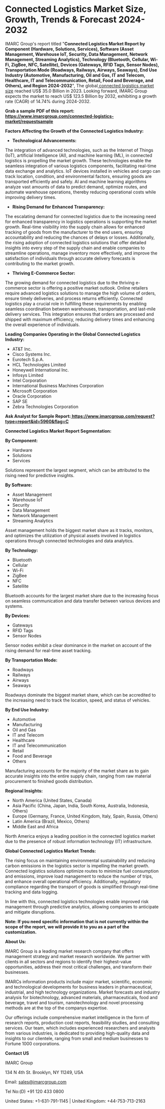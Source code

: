 ﻿# <a name="_lnc6luyjioly"></a>**Connected Logistics Market Size, Growth, Trends & Forecast 2024-2032**
IMARC Group's report titled "**Connected Logistics Market Report by Component (Hardware, Solutions, Services), Software (Asset Management, Warehouse IoT, Security, Data Management, Network Management, Streaming Analytics), Technology (Bluetooth, Cellular, Wi-Fi, ZigBee, NFC, Satellite), Devices (Gateways, RFID Tags, Sensor Nodes), Transportation Mode (Roadways, Railways, Airways, Seaways), End Use Industry (Automotive, Manufacturing, Oil and Gas, IT and Telecom, Healthcare, IT and Telecommunication, Retail, Food and Beverage, and Others), and Region 2024-2032**", The global[ ](https://www.imarcgroup.com/connected-logistics-market)[connected logistics market size](https://www.imarcgroup.com/connected-logistics-market) reached US$ 35.0 Billion in 2023. Looking forward, IMARC Group expects the market to reach US$ 123.5 Billion by 2032, exhibiting a growth rate (CAGR) of 14.74% during 2024-2032.

**Grab a sample PDF of this report:[ ](https://www.imarcgroup.com/connected-logistics-market/requestsample)<https://www.imarcgroup.com/connected-logistics-market/requestsample>**

**Factors Affecting the Growth of the Connected Logistics Industry:**

- **Technological Advancements:**

The integration of advanced technologies, such as the Internet of Things (IoT), artificial Intelligence (AI), and machine learning (ML), in connected logistics is propelling the market growth. These technologies enable the seamless integration of various logistics components, facilitating real-time data exchange and analytics. IoT devices installed in vehicles and cargo can track location, condition, and environmental factors, ensuring goods are transported efficiently and safely. AI and machine learning algorithms analyze vast amounts of data to predict demand, optimize routes, and automate warehouse operations, thereby reducing operational costs while improving delivery times.

- **Rising Demand for Enhanced Transparency:**

The escalating demand for connected logistics due to the increasing need for enhanced transparency in logistics operations is supporting the market growth. Real-time visibility into the supply chain allows for enhanced tracking of goods from the manufacturer to the end users, ensuring accountability and reducing the chances of delays or losses. Additionally, the rising adoption of connected logistics solutions that offer detailed insights into every step of the supply chain and enable companies to streamline operations, manage inventory more effectively, and improve the satisfaction of individuals through accurate delivery forecasts is contributing to the market growth.

- **Thriving E-Commerce Sector:**

The growing demand for connected logistics due to the thriving e-commerce sector is offering a positive market outlook. Online retailers require advanced logistics solutions to manage the high volume of orders, ensure timely deliveries, and process returns efficiently. Connected logistics play a crucial role in fulfilling these requirements by enabling seamless coordination between warehouses, transportation, and last-mile delivery services. This integration ensures that orders are processed and shipped with maximum efficiency, reducing delivery times and enhancing the overall experience of individuals.

**Leading Companies Operating in the Global Connected Logistics Industry:**

- AT&T Inc.
- Cisco Systems Inc.
- Eurotech S.p.A.
- HCL Technologies Limited
- Honeywell International Inc.
- Infosys Limited
- Intel Corporation
- International Business Machines Corporation
- Microsoft Corporation
- Oracle Corporation
- SAP SE
- Zebra Technologies Corporation

**Ask Analyst for Sample Report:[ ](https://www.imarcgroup.com/request?type=report&id=5960&flag=C)<https://www.imarcgroup.com/request?type=report&id=5960&flag=C>**

**Connected Logistics Market Report Segmentation:**

**By Component:**

- Hardware
- Solutions
- Services

Solutions represent the largest segment, which can be attributed to the rising need for predictive insights.   

**By Software:**

- Asset Management
- Warehouse IoT
- Security
- Data Management
- Network Management
- Streaming Analytics

Asset management holds the biggest market share as it tracks, monitors, and optimizes the utilization of physical assets involved in logistics operations through connected technologies and data analytics.

**By Technology:**

- Bluetooth
- Cellular
- Wi-Fi
- ZigBee
- NFC
- Satellite

Bluetooth accounts for the largest market share due to the increasing focus on seamless communication and data transfer between various devices and systems.

**By Devices:**

- Gateways
- RFID Tags
- Sensor Nodes

Sensor nodes exhibit a clear dominance in the market on account of the rising demand for real-time asset tracking.

**By Transportation Mode:**

- Roadways
- Railways
- Airways
- Seaways

Roadways dominate the biggest market share, which can be accredited to the increasing need to track the location, speed, and status of vehicles.  

**By End Use Industry:**

- Automotive
- Manufacturing
- Oil and Gas
- IT and Telecom
- Healthcare
- IT and Telecommunication
- Retail
- Food and Beverage
- Others

Manufacturing accounts for the majority of the market share as to gain accurate insights into the entire supply chain, ranging from raw material procurement to finished goods distribution.

**Regional Insights:**

- North America (United States, Canada)
- Asia Pacific (China, Japan, India, South Korea, Australia, Indonesia, Others)
- Europe (Germany, France, United Kingdom, Italy, Spain, Russia, Others)
- Latin America (Brazil, Mexico, Others)
- Middle East and Africa

North America enjoys a leading position in the connected logistics market due to the presence of robust information technology (IT) infrastructure.  

**Global Connected Logistics Market Trends:**

The rising focus on maintaining environmental sustainability and reducing carbon emissions in the logistics sector is impelling the market growth. Connected logistics solutions optimize routes to minimize fuel consumption and emissions, improve load management to reduce the number of trips, and enhance overall operational efficiency. Additionally, regulatory compliance regarding the transport of goods is simplified through real-time tracking and data logging.

In line with this, connected logistics technologies enable improved risk management through predictive analytics, allowing companies to anticipate and mitigate disruptions. 

**Note: If you need specific information that is not currently within the scope of the report, we will provide it to you as a part of the customization.**

**About Us:**

IMARC Group is a leading market research company that offers management strategy and market research worldwide. We partner with clients in all sectors and regions to identify their highest-value opportunities, address their most critical challenges, and transform their businesses.

IMARCs information products include major market, scientific, economic and technological developments for business leaders in pharmaceutical, industrial, and high technology organizations. Market forecasts and industry analysis for biotechnology, advanced materials, pharmaceuticals, food and beverage, travel and tourism, nanotechnology and novel processing methods are at the top of the companys expertise.

Our offerings include comprehensive market intelligence in the form of research reports, production cost reports, feasibility studies, and consulting services. Our team, which includes experienced researchers and analysts from various industries, is dedicated to providing high-quality data and insights to our clientele, ranging from small and medium businesses to Fortune 1000 corporations.

**Contact US**

IMARC Group

134 N 4th St. Brooklyn, NY 11249, USA

Email: sales@imarcgroup.com

Tel No:(D) +91 120 433 0800

United States: +1-631-791-1145 | United Kingdom: +44-753-713-2163
